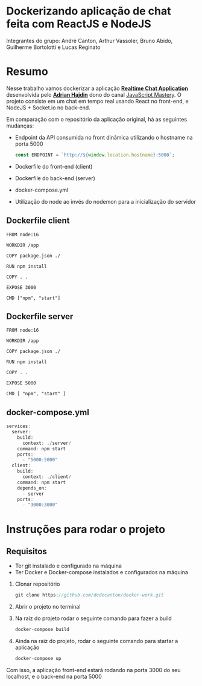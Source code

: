 # Dockerizando aplicação de chat feita com ReactJS e NodeJS

Integrantes do grupo: André Canton, Arthur Vassoler, Bruno Abido, Guilherme Bortolotti e Lucas Reginato

# Resumo

Nesse trabalho vamos dockerizar a aplicação **[Realtime Chat Application](https://github.com/adrianhajdin/project_chat_application)** desenvolvida pelo **[Adrian Hajdin](https://github.com/adrianhajdin)** dono do canal [JavaScript Mastery](https://www.youtube.com/@javascriptmastery).  O projeto consiste em um chat em tempo real usando React no front-end, e NodeJS + Socket.io no back-end.

Em comparação com o repositório da aplicação original, há as seguintes mudanças:

- Endpoint da API consumida no front dinâmica utilizando o hostname na porta 5000
    
    ```jsx
    const ENDPOINT = `http://${window.location.hostname}:5000`;
    ```
    
- Dockerfile do front-end (client)
- Dockerfile do back-end (server)
- docker-compose.yml
- Utilização do node ao invés do nodemon para a inicialização do servidor

## Dockerfile client

```docker
FROM node:16

WORKDIR /app

COPY package.json ./

RUN npm install

COPY . .

EXPOSE 3000

CMD ["npm", "start"]
```

## Dockerfile server

```docker
FROM node:16

WORKDIR /app

COPY package.json ./

RUN npm install

COPY . .

EXPOSE 5000

CMD [ "npm", "start" ]
```

## docker-compose.yml

```jsx
services:
  server:
    build:
      context: ./server/
    command: npm start
    ports:
      - "5000:5000"
  client:
    build:
      context: ./client/
    command: npm start
    depends_on:
      - server
    ports:
      - "3000:3000"
```

# Instruções para rodar o projeto

## Requisitos

- Ter git instalado e configurado na máquina
- Ter Docker e Docker-compose instalados e configurados na máquina

1. Clonar repositório
    
    ```jsx
    git clone https://github.com/dedecanton/docker-work.git
    ```
    
2. Abrir o projeto no terminal
3. Na raíz do projeto rodar o seguinte comando para fazer a build
    
    ```jsx
    docker-compose build
    ```
    
4. Ainda na raiz do projeto, rodar o seguinte comando para startar a aplicação
    
    ```jsx
    docker-compose up
    ```
    

Com isso, a aplicação front-end estará rodando na porta 3000 do seu localhost, e o back-end na porta 5000
